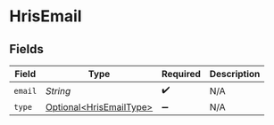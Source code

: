 # HrisEmail


## Fields

| Field                                                            | Type                                                             | Required                                                         | Description                                                      |
| ---------------------------------------------------------------- | ---------------------------------------------------------------- | ---------------------------------------------------------------- | ---------------------------------------------------------------- |
| `email`                                                          | *String*                                                         | :heavy_check_mark:                                               | N/A                                                              |
| `type`                                                           | [Optional\<HrisEmailType>](../../models/shared/HrisEmailType.md) | :heavy_minus_sign:                                               | N/A                                                              |